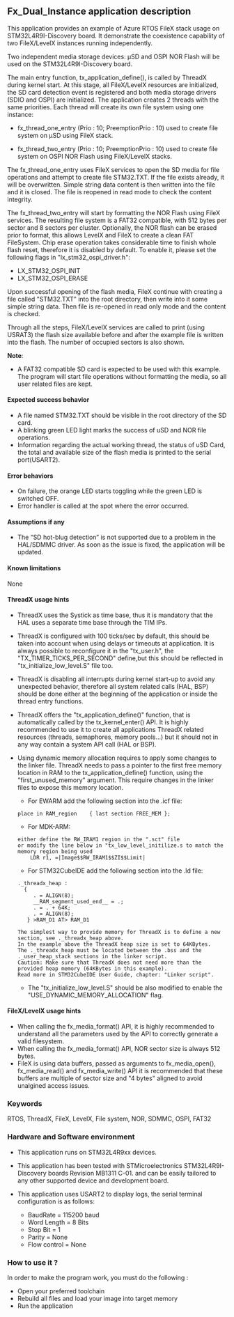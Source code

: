 ##  <b>Fx_Dual_Instance application description</b>

This application provides an example of Azure RTOS FileX stack usage on STM32L4R9I-Discovery board. It demonstrate the coexistence capability of two FileX/LevelX instances running independently.

Two independent media storage devices: µSD and OSPI NOR Flash will be used on the STM32L4R9I-Discovery board.

The main entry function, tx_application_define(), is called by ThreadX during kernel start. At this stage, all FileX/LevelX resources are initialized, the SD card detection event is registered and both media storage drivers (SDIO and OSPI) are initialized.
The application creates 2 threads with the same priorities. Each thread will create its own file system using one instance:

  - fx_thread_one_entry (Prio : 10; PreemptionPrio : 10) used to create file system on µSD using FileX stack.

  - fx_thread_two_entry (Prio : 10; PreemptionPrio : 10) used to create file system on OSPI NOR Flash using FileX/LevelX stacks.

The fx_thread_one_entry uses FileX services to open the SD media for file operations and attempt to create file STM32.TXT. If the file exists already, it will be overwritten.
Simple string data content is then written into the file and it is closed. The file is reopened in read mode to check the content integrity.

The fx_thread_two_entry will start by formatting the NOR Flash using FileX services. The resulting file system is a FAT32 compatible, with 512 bytes per sector and 8 sectors per cluster.
Optionally, the NOR flash can be erased prior to format, this allows LevelX and FileX to create a clean FAT FileSystem. Chip erase operation takes considerable time to finish whole flash reset, therefore it is disabled by default.
To enable it, please set the following flags in "lx_stm32_ospi_driver.h":

  - LX_STM32_OSPI_INIT
  - LX_STM32_OSPI_ERASE

Upon successful opening of the flash media, FileX continue with creating a file called "STM32.TXT" into the root directory, then write into it some simple string data. Then file is re-opened in read only mode and the content is checked.

Through all the steps, FileX/LevelX services are called to print (using USRAT3) the flash size available before and after the example file is written into the flash. The number of occupied sectors is also shown.

<b>Note</b>:
  - A FAT32 compatible SD card is expected to be used with this example. The program will start file operations without formatting the media, so all user related files are kept.


#### <b>Expected success behavior</b>

  - A file named STM32.TXT should be visible in the root directory of the SD card.
  - A blinking green LED light marks the success of uSD and NOR file operations.
  - Information regarding the actual working thread, the status of uSD Card, the total and available size of the flash media is printed to the serial port(USART2).

#### <b> Error behaviors</b>

  - On failure, the orange LED starts toggling while the green LED is switched OFF.
  - Error handler is called at the spot where the error occurred.

#### <b>Assumptions if any</b>

- The “SD hot-blug detection” is not supported due to a problem in the HAL/SDMMC driver. As soon as the issue is fixed, the application will be updated.

#### <b>Known limitations</b>
None

#### <b>ThreadX usage hints</b>

 - ThreadX uses the Systick as time base, thus it is mandatory that the HAL uses a separate time base through the TIM IPs.
 - ThreadX is configured with 100 ticks/sec by default, this should be taken into account when using delays or timeouts at application. It is always possible to reconfigure it in the "tx_user.h", the "TX_TIMER_TICKS_PER_SECOND" define,but this should be reflected in "tx_initialize_low_level.S" file too.
 - ThreadX is disabling all interrupts during kernel start-up to avoid any unexpected behavior, therefore all system related calls (HAL, BSP) should be done either at the beginning of the application or inside the thread entry functions.
 - ThreadX offers the "tx_application_define()" function, that is automatically called by the tx_kernel_enter() API.
   It is highly recommended to use it to create all applications ThreadX related resources (threads, semaphores, memory pools...)  but it should not in any way contain a system API call (HAL or BSP).
 - Using dynamic memory allocation requires to apply some changes to the linker file.
   ThreadX needs to pass a pointer to the first free memory location in RAM to the tx_application_define() function, using the "first_unused_memory" argument.
   This require changes in the linker files to expose this memory location.
    + For EWARM add the following section into the .icf file:
     ```
	 place in RAM_region    { last section FREE_MEM };
	 ```
    + For MDK-ARM:
	```
    either define the RW_IRAM1 region in the ".sct" file
    or modify the line below in "tx_low_level_initilize.s to match the memory region being used
        LDR r1, =|Image$$RW_IRAM1$$ZI$$Limit|
	```
    + For STM32CubeIDE add the following section into the .ld file:
	```
    ._threadx_heap :
      {
         . = ALIGN(8);
         __RAM_segment_used_end__ = .;
         . = . + 64K;
         . = ALIGN(8);
       } >RAM_D1 AT> RAM_D1
	```

       The simplest way to provide memory for ThreadX is to define a new section, see ._threadx_heap above.
       In the example above the ThreadX heap size is set to 64KBytes.
       The ._threadx_heap must be located between the .bss and the ._user_heap_stack sections in the linker script.
       Caution: Make sure that ThreadX does not need more than the provided heap memory (64KBytes in this example).
       Read more in STM32CubeIDE User Guide, chapter: "Linker script".

    + The "tx_initialize_low_level.S" should be also modified to enable the "USE_DYNAMIC_MEMORY_ALLOCATION" flag.


#### <b>FileX/LevelX usage hints</b>

- When calling the fx_media_format() API, it is highly recommended to understand all the parameters used by the API to correctly generate a valid filesystem.
- When calling the fx_media_format() API, NOR sector size is always 512 bytes.
- FileX is using data buffers, passed as arguments to fx_media_open(), fx_media_read() and fx_media_write() API it is recommended that these buffers are multiple of sector size and "4 bytes" aligned to avoid unalgined access issues.

### <b>Keywords</b>

RTOS, ThreadX, FileX, LevelX, File system, NOR, SDMMC, OSPI, FAT32

### <b>Hardware and Software environment</b>

  - This application runs on STM32L4R9xx devices.
  - This application has been tested with STMicroelectronics STM32L4R9I-Discovery boards Revision MB1311 C-01.
    and can be easily tailored to any other supported device and development board.

  - This application uses USART2 to display logs, the serial terminal configuration is as follows:
      - BaudRate = 115200 baud
      - Word Length = 8 Bits
      - Stop Bit = 1
      - Parity = None
      - Flow control = None

###  <b>How to use it ?</b>

In order to make the program work, you must do the following :

  - Open your preferred toolchain
  - Rebuild all files and load your image into target memory
  - Run the application
